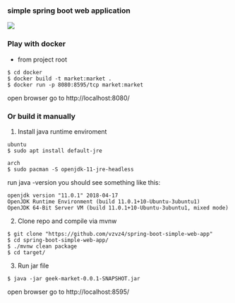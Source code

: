 ### simple spring boot web application
<img src="https://github.com/vzvz4/spring-boot-simple-web-app/blob/master/market.gif"/>

### Play with docker
- from project root 
```
$ cd docker
$ docker build -t market:market . 
$ docker run -p 8080:8595/tcp market:market
```
open browser go to http://localhost:8080/

### Or build it manually 
1. Install java runtime enviroment
```
ubuntu
$ sudo apt install default-jre

arch
$ sudo pacman -S openjdk-11-jre-headless
```
run java -version you should see something like this:
```
openjdk version "11.0.1" 2018-04-17
OpenJDK Runtime Environment (build 11.0.1+10-Ubuntu-3ubuntu1)
OpenJDK 64-Bit Server VM (build 11.0.1+10-Ubuntu-3ubuntu1, mixed mode)
```
2. Clone repo and compile via mvnw
```
$ git clone "https://github.com/vzvz4/spring-boot-simple-web-app"
$ cd spring-boot-simple-web-app/
$ ./mvnw clean package
$ cd target/
```
3. Run jar file

```
$ java -jar geek-market-0.0.1-SNAPSHOT.jar
```
open browser go to http://localhost:8595/



